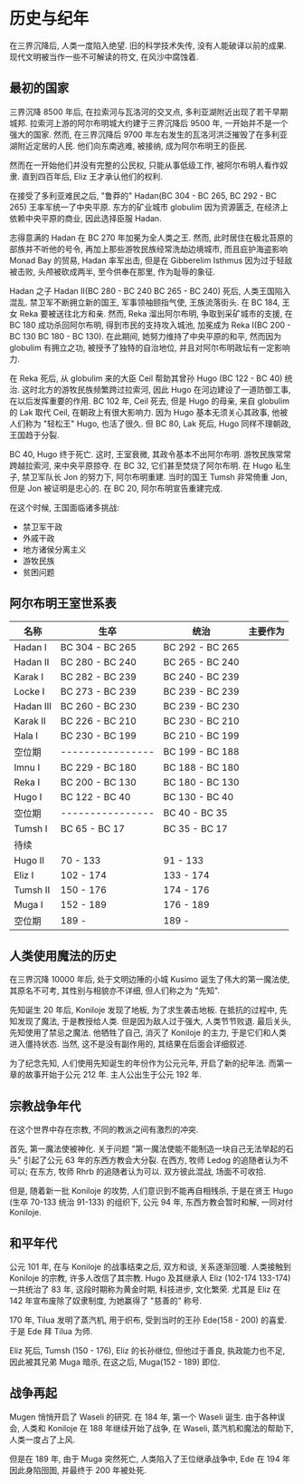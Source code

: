 # 历史与纪年

在三界沉降后, 人类一度陷入绝望. 旧的科学技术失传, 没有人能破译以前的成果. 现代文明被当作一些不可解读的符文, 在风沙中腐蚀着.

## 最初的国家

三界沉降 8500 年后, 在拉索河与瓦洛河的交叉点, 多利亚湖附近出现了若干早期城邦. 拉索河上游的阿尔布明城大约建于三界沉降后 9500 年, 一开始并不是一个强大的国家. 然而, 在三界沉降后 9700 年左右发生的瓦洛河洪泛摧毁了在多利亚湖附近定居的人民. 他们向东南逃难, 被接纳, 成为阿尔布明王的臣民.

然而在一开始他们并没有完整的公民权, 只能从事低级工作, 被阿尔布明人看作奴隶. 直到四百年后, Eliz 王才承认他们的权利.

在接受了多利亚难民之后, "鲁莽的" Hadan(BC 304 - BC 265, BC 292 - BC 265) 王率军统一了中央平原. 东方的矿业城市 globulim 因为资源匮乏, 在经济上依赖中央平原的商业, 因此选择臣服 Hadan.

志得意满的 Hadan 在 BC 270 年加冕为全人类之王. 然而, 此时居住在极北苔原的部族并不听他的号令, 再加上那些游牧民族经常洗劫边境城市, 而且庇护海盗影响 Monad Bay 的贸易, Hadan 率军出击, 但是在 Gibberelim Isthmus 因为过于轻敌被击败, 头颅被砍成两半, 至今供奉在那里, 作为耻辱的象征.

Hadan 之子 Hadan II(BC 280 - BC 240 BC 265 - BC 240) 死后, 人类王国陷入混乱. 禁卫军不断拥立新的国王, 军事领袖颐指气使, 王族流落街头. 在 BC 184, 王女 Reka 要被送往北方和亲. 然而, Reka 溜出阿尔布明, 争取到采矿城市的支援, 在 BC 180 成功杀回阿尔布明, 得到市民的支持攻入城池, 加冕成为 Reka I(BC 200 - BC 130 BC 180 - BC 130). 在此期间, 她努力维持了中央平原的和平, 然而因为 globulim 有拥立之功, 被授予了独特的自治地位, 并且对阿尔布明政坛有一定影响力.

在 Reka 死后, 从 globulim 来的大臣 Ceil 帮助其曾孙 Hugo (BC 122 - BC 40) 统治. 这时北方的游牧民族频繁跨过拉索河, 因此 Hugo 在河边建设了一道防御工事, 在以后发挥重要的作用. BC 102 年, Ceil 死去, 但是 Hugo 的母亲, 来自 globulim 的 Lak 取代 Ceil, 在朝政上有很大影响力. 因为 Hugo 基本无须关心其政事, 他被人们称为 "轻松王" Hugo, 也活了很久. 但 BC 80, Lak 死后, Hugo 同样不理朝政, 王国趋于分裂.

BC 40, Hugo 终于死亡. 这时, 王室衰微, 其政令基本不出阿尔布明. 游牧民族常常跨越拉索河, 来中央平原掠夺. 在 BC 32, 它们甚至焚烧了阿尔布明. 在 Hugo 私生子, 禁卫军队长 Jon 的努力下, 阿尔布明重建. 当时的国王 Tumsh 非常倚重 Jon, 但是 Jon 被证明是忠心的. 在 BC 20, 阿尔布明宣告重建完成.

在这个时候, 王国面临诸多挑战:
- 禁卫军干政
- 外戚干政
- 地方诸侯分离主义
- 游牧民族
- 贫困问题

## 阿尔布明王室世系表

| 名称 | 生卒 | 统治 | 主要作为 |
| ----| ---- | ----| ------ |
| Hadan I | BC 304 - BC 265 | BC 292 - BC 265 | |
| Hadan II| BC 280 - BC 240 | BC 265 - BC 240 | |
| Karak I | BC 282 - BC 239 | BC 240 - BC 239 | |
| Locke I | BC 273 - BC 239 | BC 239 - BC 239 | |
| Hadan III| BC 260 - BC 230 | BC 239 - BC 230 | |
| Karak II | BC 226 - BC 210 | BC 230 - BC 210 | |
| Hala I | BC 230 - BC 199 | BC 210 - BC 199 | |
| 空位期 | ---------------- | BC 199 - BC 188 | |
| Imnu I | BC 229 - BC 180 | BC 188 - BC 180 | |
| Reka I | BC 200 - BC 130 | BC 180 - BC 130 | |
| Hugo I | BC 122 - BC 40 | BC 130 - BC 40 | |
| 空位期 | ---------------- |BC 40 - BC 35 | |
| Tumsh I | BC 65 - BC 17 | BC 35 - BC 17 | |
| 待续 | | | |
| Hugo II | 70 - 133 | 91 - 133 | |
| Eliz I  | 102 - 174 | 133 - 174 | |
| Tumsh II | 150 - 176 | 174 - 176 | |
| Muga I | 152 - 189 | 176 - 189 | |
| 空位期 | 189 - | 189 - | |

## 人类使用魔法的历史

在三界沉降 10000 年后, 处于文明边陲的小城 Kusimo 诞生了伟大的第一魔法使, 其原名不可考, 其性别与相貌亦不详细, 但人们称之为 "先知".

先知诞生 20 年后, Koniloje 发现了地板, 为了求生袭击地板. 在抵抗的过程中, 先知发现了魔法, 于是教授给人类. 但是因为敌人过于强大, 人类节节败退. 最后关头, 先知使用了禁忌之魔法. 他牺牲了自己, 消灭了 Koniloje 的主力, 于是它们和人类进入僵持状态. 当然, 这不是没有副作用的, 其结果在后面会详细叙述.

为了纪念先知, 人们使用先知诞生的年份作为公元元年, 开启了新的纪年法. 而第一章的故事开始于公元 212 年. 主人公出生于公元 192 年.

## 宗教战争年代

在这个世界中存在宗教, 不同的教派之间有激烈的冲突.

首先, 第一魔法使被神化. 关于问题 "第一魔法使能不能制造一块自己无法举起的石头" 引起了公元 63 年的东西方教会大分裂. 在西方, 牧师 Ledog 的追随者认为不可以; 在东方, 牧师 Rhrb 的追随者认为可以. 双方彼此混战, 场面不可收拾.

但是, 随着新一批 Koniloje 的攻势, 人们意识到不能再自相残杀, 于是在贤王 Hugo (生卒 70-133 统治 91-133) 的组织下, 公元 94 年, 东西方教会暂时和解, 一同对付 Koniloje.

## 和平年代

公元 101 年, 在与 Koniloje 的战事结束之后, 双方和谈, 关系逐渐回暖. 人类接触到 Koniloje 的宗教, 许多人改信了其宗教. Hugo 及其继承人 Eliz (102-174 133-174) 一共统治了 83 年, 这段时期称为黄金时期, 科技进步, 文化繁荣. 尤其是 Eliz 在 142 年宣布废除了奴隶制度, 为她赢得了 "慈善的" 称号.

170 年, Tilua 发明了蒸汽机, 用于织布, 受到当时的王孙 Ede(158 - 200) 的喜爱. 于是 Ede 拜 Tilua 为师.

Eliz 死后, Tumsh (150 - 176), Eliz 的长孙继位, 但他过于善良, 执政能力也不足, 因此被其兄弟 Muga 暗杀, 在这之后, Muga(152 - 189) 即位.

## 战争再起

Mugen 悄悄开启了 Waseli 的研究. 在 184 年, 第一个 Waseli 诞生. 由于各种误会, 人类和 Koniloje 在 188 年继续开始了战争, 在 Waseli, 蒸汽机和魔法的帮助下, 人类一度占了上风.

但是在 189 年, 由于 Muga 突然死亡, 人类陷入了王位继承战争中, Ede 在 194 年因此身陷囹圄, 并最终于 200 年被处死.


